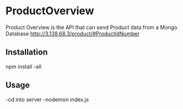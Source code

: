 # ProductOverview

Product Overview is the API that can send Product data from a Mongo Database
http://3.138.68.3/product/#ProductIdNumber

## Installation

npm install -all 

## Usage

-cd into server
-nodemon index.js 
